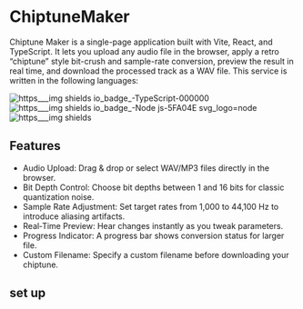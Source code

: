# ChiptuneMaker
Chiptune Maker is a single-page application built with Vite, React, and TypeScript. It lets you upload any audio file in the browser, apply a retro “chiptune” style bit-crush and sample-rate conversion, preview the result in real time, and download the processed track as a WAV file.
This service is written in the following languages:

![https___img shields io_badge_-TypeScript-000000](https://github.com/user-attachments/assets/690cf2d5-bb08-46b7-98b5-04cd79b66071)
![https___img shields io_badge_-Node js-5FA04E svg_logo=node](https://github.com/user-attachments/assets/5ff6a502-1729-440f-9faa-a6cbe518e194)
![https___img shields](https://github.com/user-attachments/assets/0d0d2559-843b-4fc1-aec3-6586499c08c2)




## Features
- Audio Upload: Drag & drop or select WAV/MP3 files directly in the browser.
- Bit Depth Control: Choose bit depths between 1 and 16 bits for classic quantization noise.
- Sample Rate Adjustment: Set target rates from 1,000 to 44,100 Hz to introduce aliasing artifacts.
- Real‑Time Preview: Hear changes instantly as you tweak parameters.
- Progress Indicator: A progress bar shows conversion status for larger file.
- Custom Filename: Specify a custom filename before downloading your chiptune.

## set up
